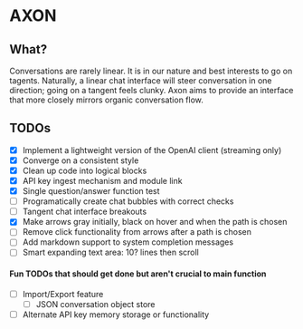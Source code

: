 # AXON

## What?
Conversations are rarely linear. It is in our nature and best interests to go on tagents. Naturally, a linear chat interface will steer conversation in one direction; going on a tangent feels clunky. Axon aims to provide an interface that more closely mirrors organic conversation flow.

## TODOs

- [x] Implement a lightweight version of the OpenAI client (streaming only)
- [x] Converge on a consistent style
- [x] Clean up code into logical blocks
- [x] API key ingest mechanism and module link
- [x] Single question/answer function test
- [ ] Programatically create chat bubbles with correct checks
- [ ] Tangent chat interface breakouts
- [x] Make arrows gray initially, black on hover and when the path is chosen
- [ ] Remove click functionality from arrows after a path is chosen
- [ ] Add markdown support to system completion messages
- [ ] Smart expanding text area: 10? lines then scroll

#### Fun TODOs that should get done but aren't crucial to main function
- [ ] Import/Export feature
    - [ ] JSON conversation object store
- [ ] Alternate API key memory storage or functionality